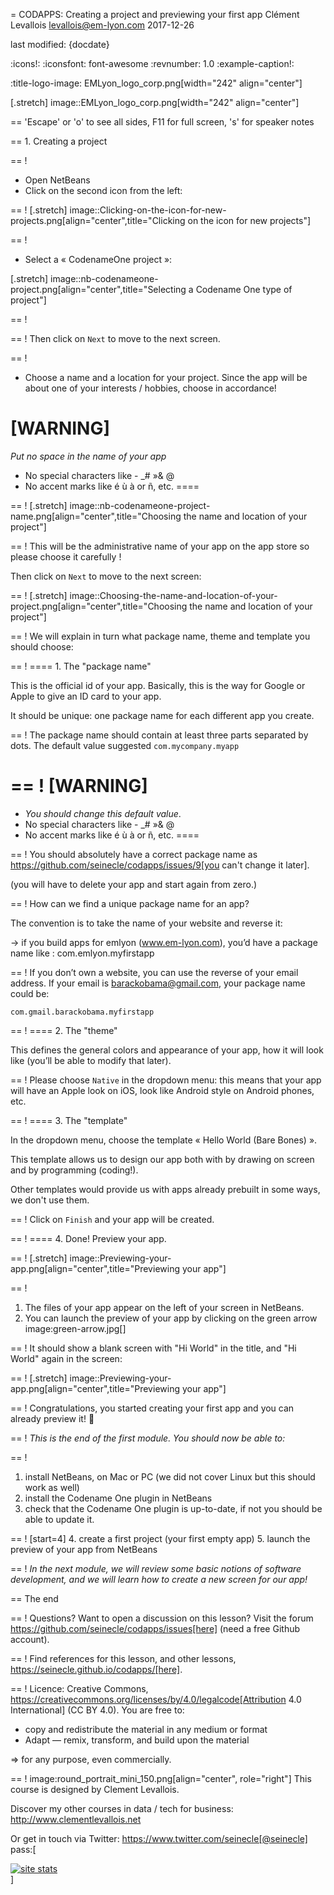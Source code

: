 = CODAPPS: Creating a project and previewing your first app
Clément Levallois <levallois@em-lyon.com>
2017-12-26

last modified: {docdate}

:icons!:
:iconsfont:   font-awesome
:revnumber: 1.0
:example-caption!:

:title-logo-image: EMLyon_logo_corp.png[width="242" align="center"]

[.stretch]
image::EMLyon_logo_corp.png[width="242" align="center"]


==  'Escape' or 'o' to see all sides, F11 for full screen, 's' for speaker notes

==  1. Creating a project

==  !
- Open NetBeans
- Click on the second icon from the left:

==  !
[.stretch]
image::Clicking-on-the-icon-for-new-projects.png[align="center",title="Clicking on the icon for new projects"]


==  !
- Select a « CodenameOne project »:

[.stretch]
image::nb-codenameone-project.png[align="center",title="Selecting a Codename One type of project"]

==  !


==  !
Then click on `Next` to move to the next screen.

==  !
- Choose a name and a location for your project. Since the app will be about one of your interests / hobbies, choose in accordance!

[WARNING]
====
*Put no space in the name of your app*

- No special characters like - _# »& @
- No accent marks like é ù à or ñ, etc.
====

==  !
[.stretch]
image::nb-codenameone-project-name.png[align="center",title="Choosing the name and location of your project"]


==  !
This will be the administrative name of your app on the app store so please choose it carefully !

Then click on `Next` to move to the next screen:

==  !
[.stretch]
image::Choosing-the-name-and-location-of-your-project.png[align="center",title="Choosing the name and location of your project"]


==  !
We will explain in turn what package name, theme and template you should choose:

==  !
==== 1. The "package name"

This is the official id of your app. Basically, this is the way for Google or Apple to give an ID card to your app.

It should be unique: one package name for each different app you create.

==  !
The package name should contain at least three parts separated by dots. The default value suggested `com.mycompany.myapp`

==  !
[WARNING]
====
- *You should change this default value*.
- No special characters like - _# »& @
- No accent marks like é ù à or ñ, etc.
====

==  !
You should absolutely have a correct package name as https://github.com/seinecle/codapps/issues/9[you can't change it later].

(you will have to delete your app and start again from zero.)

==  !
How can we find a unique package name for an app?

The convention is to take the name of your website and reverse it:

-> if you build apps for emlyon (www.em-lyon.com), you’d have a package name like : com.emlyon.myfirstapp

==  !
If you don’t own a website, you can use the reverse of your email address. If your email is barackobama@gmail.com, your package name could be:

`com.gmail.barackobama.myfirstapp`

==  !
==== 2. The "theme"

This defines the general colors and appearance of your app, how it will look like (you’ll be able to modify that later).

==  !
Please choose `Native` in the dropdown menu: this means that your app will have an Apple look on iOS, look like Android style on Android phones, etc.

==  !
==== 3. The "template"

In the dropdown menu, choose the template « Hello World (Bare Bones) ».

This template allows us to design our app both with by drawing on screen and by programming (coding!).

Other templates would provide us with apps already prebuilt in some ways, we don't use them.

==  !
Click on `Finish` and your app will be created.

==  !
==== 4. Done! Preview your app.

==  !
[.stretch]
image::Previewing-your-app.png[align="center",title="Previewing your app"]


==  !
1. The files of your app appear on the left of your screen in NetBeans.
2. You can launch the preview of your app by clicking on the green arrow image:green-arrow.jpg[]

==  !
It should show a blank screen with "Hi World" in the title, and "Hi World" again in the screen:

==  !
[.stretch]
image::Previewing-your-app.png[align="center",title="Previewing your app"]



==  !
Congratulations, you started creating your first app and you can already preview it! 🎉

==  !
*This is the end of the first module. You should now be able to:*

==  !
1. install NetBeans, on Mac or PC (we did not cover Linux but this should work as well)
2. install the Codename One plugin in NetBeans
3. check that the Codename One plugin is up-to-date, if not you should be able to update it.

==  !
[start=4]
4. create a first project (your first empty app)
5. launch the preview of your app from NetBeans

==  !
*In the next module, we will review some basic notions of software development, and we will learn how to create a new screen for our app!*

==  The end

==  !
Questions? Want to open a discussion on this lesson? Visit the forum https://github.com/seinecle/codapps/issues[here] (need a free Github account).

==  !
Find references for this lesson, and other lessons, https://seinecle.github.io/codapps/[here].

==  !
Licence: Creative Commons, https://creativecommons.org/licenses/by/4.0/legalcode[Attribution 4.0 International] (CC BY 4.0).
You are free to:

- copy and redistribute the material in any medium or format
- Adapt — remix, transform, and build upon the material

=> for any purpose, even commercially.

==  !
image:round_portrait_mini_150.png[align="center", role="right"]
This course is designed by Clement Levallois.

Discover my other courses in data / tech for business: http://www.clementlevallois.net

Or get in touch via Twitter: https://www.twitter.com/seinecle[@seinecle]
pass:[    <!-- Start of StatCounter Code for Default Guide -->
    <script type="text/javascript">
        var sc_project = 11592657;
        var sc_invisible = 1;
        var sc_security = "11592657";
        var scJsHost = (("https:" == document.location.protocol) ?
            "https://secure." : "http://www.");
        document.write("<sc" + "ript type='text/javascript' src='" +
            scJsHost +
            "statcounter.com/counter/counter.js'></" + "script>");
    </script>
    <noscript><div class="statcounter"><a title="site stats"
    href="http://statcounter.com/" target="_blank"><img
    class="statcounter"
    src="//c.statcounter.com/11592657/0/11592657/1/" alt="site
    stats"></a></div></noscript>
    <!-- End of StatCounter Code for Default Guide -->]
